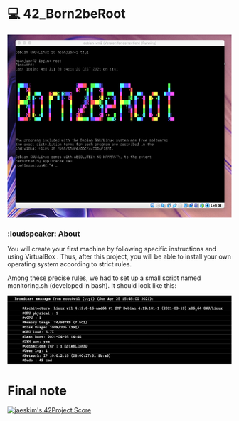 # :computer: 42_Born2beRoot

<img src="assets/intro_to_subj.png"
     alt="Born2BeRoot intro png">
<br>
<h3>:loudspeaker: About</h3>

<p>You will create your first machine by following specific instructions and using VirtualBox . Thus, after this project, you will be able to install your own operating system according to strict rules. </p>

<p>Among these precise rules, we had to set up a small script named monitoring.sh (developed in bash).
It should look like this:</p>

<img src="assets/script_expl.png"
     alt="Example of expected script png">

# Final note
[![jaeskim's 42Project Score](https://badge42.herokuapp.com/api/project/msanjuan/Born2beroot)](https://github.com/JaeSeoKim/badge42)
